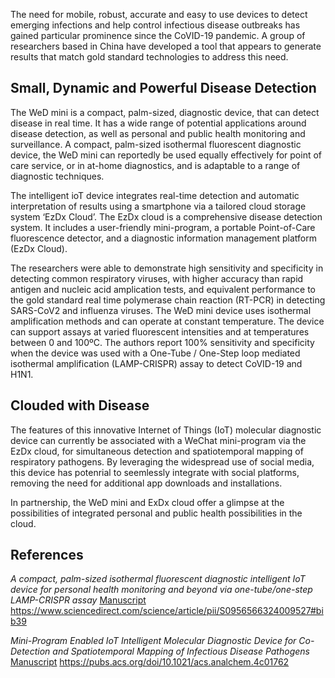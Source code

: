 The need for mobile, robust, accurate and easy to use devices to detect emerging infections and help control infectious disease outbreaks has gained particular prominence since the CoVID-19 pandemic. A group of researchers based in China have developed a tool that appears to generate results that match gold standard technologies to address this need. 

## Small, Dynamic and Powerful Disease Detection
The WeD mini is a compact, palm-sized, diagnostic device, that can detect disease in real time. It has a wide range of potential applications around disease detection, as well as personal and public health monitoring and surveillance. A compact, palm-sized isothermal fluorescent diagnostic device, the WeD mini can reportedly be used equally effectively for point of care service, or in at-home diagnostics, and is adaptable to a range of diagnostic techniques. 

The intelligent ioT device integrates real-time detection and automatic interpretation of results using a smartphone via a tailored cloud storage system ‘EzDx Cloud’. The EzDx cloud is a comprehensive disease detection system. It includes a user-friendly mini-program, a portable Point-of-Care fluorescence detector, and a diagnostic information management platform (EzDx Cloud). 

The researchers were able to demonstrate high sensitivity and specificity in detecting common respiratory viruses, with higher accuracy than rapid antigen and nucleic acid amplication tests, and equivalent performance to the gold standard real time polymerase chain reaction (RT-PCR) in detecting SARS-CoV2 and influenza viruses. The WeD mini device uses isothermal amplification methods and can operate at constant temperature. The device can support assays at varied fluorescent intensities and at temperatures between 0 and 100ºC. The authors report 100% sensitivity and specificity when the device was used with a One-Tube / One-Step loop mediated isothermal amplification (LAMP-CRISPR) assay to detect CoVID-19 and H1N1.


## Clouded with Disease
The features of this innovative Internet of Things (IoT) molecular diagnostic device can currently be associated with a WeChat mini-program via the EzDx cloud, for simultaneous detection and spatiotemporal mapping of respiratory pathogens. By leveraging the widespread use of social media, this device has potenrial to seemlessly integrate with social platforms, removing the need for additional app downloads and installations. 

In partnership, the WeD mini and ExDx cloud offer a glimpse at the possibilities of integrated personal and public health possibilities in the cloud.


## References
_A compact, palm-sized isothermal fluorescent diagnostic intelligent IoT device for personal health monitoring and beyond via one-tube/one-step LAMP-CRISPR assay_
[Manuscript](https://www.sciencedirect.com/science/article/pii/S0956566324009527#bib39)
https://www.sciencedirect.com/science/article/pii/S0956566324009527#bib39

_Mini-Program Enabled IoT Intelligent Molecular Diagnostic Device for Co-Detection and Spatiotemporal Mapping of Infectious Disease Pathogens_
[Manuscript](https://pubs.acs.org/doi/10.1021/acs.analchem.4c01762)
https://pubs.acs.org/doi/10.1021/acs.analchem.4c01762
